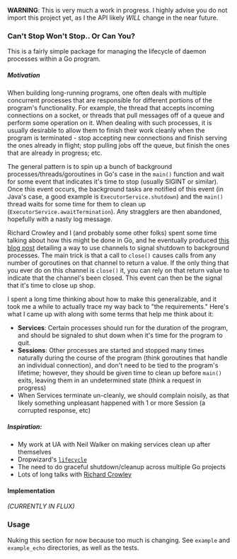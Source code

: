 **WARNING**: This is very much a work in progress. I highly advise you do not
import this project yet, as I the API likely _WILL_ change in the near future.

### Can't Stop Won't Stop.. Or Can You?

This is a fairly simple package for managing the lifecycle of daemon processes
within a Go program.

##### Motivation

When building long-running programs, one often deals with  multiple concurrent
processes that are responsible for different portions of the program's
functionality. For example, the thread that accepts incoming connections on a
socket, or threads that pull messages off of a queue and perform some operation
on it. When dealing with such processes, it is usually desirable to allow them
to finish their work cleanly when the program is terminated - stop accepting new
connections and finish serving the ones already in flight; stop pulling jobs off
the queue, but finish the ones that are already in progress; etc.

The general pattern is to spin up a bunch of background processes/threads/goroutines in
Go's case in the `main()` function and  wait for some event that indicates it's time
to stop (usually SIGINT or similar). Once this event occurs, the background
tasks are notified of this event (in Java's case, a good example is
`ExecutorService.shutdown`) and the `main()` thread waits for some time for them
to clean up (`ExecutorService.awaitTermination`). Any stragglers are then
abandoned, hopefully with a nasty log message.

Richard Crowley and I (and probably some other folks) spent some time talking
about how this might be done in Go, and he eventually produced [this blog
post](http://rcrowley.org/articles/golang-graceful-stop.html) detailing a way to
use channels to signal shutdown to background processes. The main trick is that
a call to `close()` causes calls from any number of goroutines on that channel
to return a value. If the only thing that you ever do on this channel is
`close()` it, you can rely on that return value to indicate that the channel's
been closed. This event can then be the signal that it's time to close up shop.

I spent a long time thinking about how to make this generalizable, and it took
me a while to actually trace my way back to "the requirements." Here's what I
came up with along with some terms that help me think about it:

* **Services**: Certain processes should run for the duration of the program, and should be
signaled to shut down when it's time for the program to quit.
* **Sessions**: Other processes are started and stopped many times naturally during the course of
the program (think goroutines that handle an individual connection), and don't
need to be tied to the program's lifetime; however, they should be given time to
clean up before `main()` exits, leaving them in an undetermined state (think a
request in progress)
* When Services terminate un-cleanly, we should complain noisily, as that
likely something unpleasant happened with 1 or more Session (a corrupted
response, etc)

##### Inspiration:

* My work at UA with Neil Walker on making services clean up after themselves
* Dropwizard's [`lifecycle`](https://github.com/codahale/dropwizard/tree/master/dropwizard-lifecycle/src/main/java/com/codahale/dropwizard/lifecycle)
* The need to do graceful shutdown/cleanup across multiple Go projects
* Lots of long talks with [Richard Crowley](http://rcrowley.org/articles/golang-graceful-stop.html)

#### Implementation

*(CURRENTLY IN FLUX)*

### Usage

Nuking this section for now because too much is changing. See `example` and
`example_echo` directories, as well as the tests.
